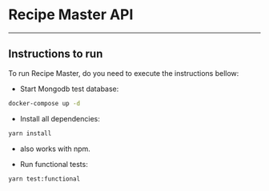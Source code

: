 # Recipe Master API
---

## Instructions to run

To run Recipe Master, do you need to execute the instructions bellow:

- Start Mongodb test database:

```bash
docker-compose up -d
```

- Install all dependencies:

```bash
yarn install
```
* also works with npm.

- Run functional tests:

```bash
yarn test:functional
```